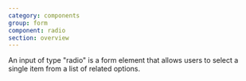 ```yaml
---
category: components
group: form
component: radio
section: overview
---
```


An input of type "radio" is a form element that allows users to select a single item from a list of related options.